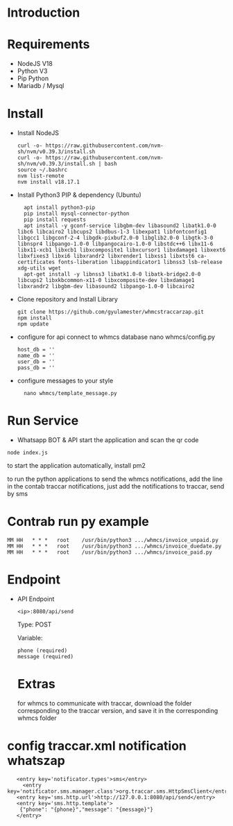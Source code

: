# Introduction

# Requirements
- NodeJS V18
- Python V3
- Pip Python
- Mariadb / Mysql

# Install
- Install NodeJS
  ```
  curl -o- https://raw.githubusercontent.com/nvm-sh/nvm/v0.39.3/install.sh
  curl -o- https://raw.githubusercontent.com/nvm-sh/nvm/v0.39.3/install.sh | bash
  source ~/.bashrc
  nvm list-remote
  nvm install v18.17.1
  ``` 
- Install Python3 PIP & dependency (Ubuntu)
  ```
    apt install python3-pip
    pip install mysql-connector-python
    pip install requests
    apt install -y gconf-service libgbm-dev libasound2 libatk1.0-0 libc6 libcairo2 libcups2 libdbus-1-3 libexpat1 libfontconfig1 libgcc1 libgconf-2-4 libgdk-pixbuf2.0-0 libglib2.0-0 libgtk-3-0 libnspr4 libpango-1.0-0 libpangocairo-1.0-0 libstdc++6 libx11-6 libx11-xcb1 libxcb1 libxcomposite1 libxcursor1 libxdamage1 libxext6 libxfixes3 libxi6 libxrandr2 libxrender1 libxss1 libxtst6 ca-certificates fonts-liberation libappindicator1 libnss3 lsb-release xdg-utils wget
    apt-get install -y libnss3 libatk1.0-0 libatk-bridge2.0-0 libcups2 libxkbcommon-x11-0 libxcomposite-dev libxdamage1 libxrandr2 libgbm-dev libasound2 libpango-1.0-0 libcairo2
   ```
- Clone repository and Install Library
    ```
    git clone https://github.com/gyulamester/whmcstraccarzap.git
    npm install
    npm update
    ```
- configure for api connect to whmcs database
    nano whmcs/config.py
    ```
    host_db = ''
    name_db = ''
    user_db = ''
    pass_db = ''
    ```
- configure messages to your style
  ```
    nano whmcs/template_message.py
    ```

# Run Service
- Whatsapp BOT & API
start the application and scan the qr code
```
node index.js
```
to start the application automatically, install pm2

to run the python applications to send the whmcs notifications, add the line in the contab
traccar notifications, just add the notifications to traccar, send by sms

# Contrab run py example
 ```
MM HH   * * *   root    /usr/bin/python3 .../whmcs/invoice_unpaid.py
MM HH   * * *   root    /usr/bin/python3 .../whmcs/invoice_duedate.py
MM HH   * * *   root    /usr/bin/python3 .../whmcs/invoice_paid.py
 ```
# Endpoint
- API Endpoint
    ```
    <ip>:8080/api/send
    ```
    Type: POST

    Variable:
    ```
    phone (required)
    message (required)
    ```

    # Extras

  for whmcs to communicate with traccar, download the folder corresponding to the traccar version, and save it in the corresponding whmcs folder

# config traccar.xml notification whatszap
```
   <entry key='notificator.types'>sms</entry>
	 <entry key='notificator.sms.manager.class'>org.traccar.sms.HttpSmsClient</entry>
   <entry key='sms.http.url'>http://127.0.0.1:8080/api/send</entry>
   <entry key='sms.http.template'>
    {"phone": "{phone}","message": "{message}"}
   </entry>
```
